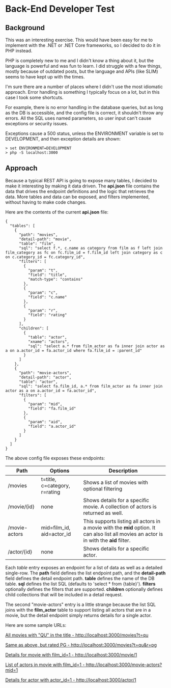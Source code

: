 # Back-End Developer Test

## Background
This was an interesting exercise. This would have been easy for me to implement with the
.NET or .NET Core frameworks, so I decided to do it in PHP instead.

PHP is completely new to me and I didn't know a thing about it, but the language is
powerful and was fun to learn. I did struggle with a few things, mostly because of
outdated posts, but the language and APIs (like SLIM) seems to have kept up with the times.

I'm sure there are a number of places where I didn't use the most idiomatic approach.
Error handling is something I typically focus on a lot, but in this case I took some
shortcuts.

For example, there is no error handling in the database queries, but as long as the DB
is accessible, and the config file is correct, it shouldn't throw any errors. All the
SQL uses named parameters, so user input can't cause exceptions or security issues.

Exceptions cause a 500 status, unless the ENVIRONMENT variable is set to DEVELOPMENT,
and then exception details are shown:
```
> set ENVIRONMENT=DEVELOPMENT
> php -S localhost:3000
```

## Approach
Because a typical REST API is going to expose many tables, I decided to make
it interesting by making it data driven. The **api.json** file contains the data that
drives the endpoint definitions and the logic that retrieves the data. More tables
and data can be exposed, and filters implemented, without having to make code changes.

Here are the contents of the current **api.json** file:
```
{
  "tables": [
    {
      "path": "movies",
      "detail-path": "movie",
      "table": "film",
      "sql": "select f.*, c.name as category from film as f left join film_category as fc on fc.film_id = f.film_id left join category as c on c.category_id = fc.category_id",
      "filters": [
        {
          "param": "t",
          "field": "title",
          "match-type": "contains"
        },
        {
          "param": "c",
          "field": "c.name"
        },
        {
          "param": "r",
          "field": "rating"
        }
      ],
      "children": [
        {
          "table": "actor",
          "xname": "actors",
          "sql": "select a.* from film_actor as fa inner join actor as a on a.actor_id = fa.actor_id where fa.film_id = :parent_id"
        }
      ]
    },
    {
      "path": "movie-actors",
      "detail-path": "actor",
      "table": "actor",
      "sql": "select fa.film_id, a.* from film_actor as fa inner join actor as a on a.actor_id = fa.actor_id",
      "filters": [
        {
          "param": "mid",
          "field": "fa.film_id"
        },
        {
          "param": "aid",
          "field": "a.actor_id"
        }
      ]
    }
  ]
}
```

The above config file exposes these endpoints:

| Path    | Options | Description |
| ------- | ------- | ----------- |
| /movies | t=title, c=category, r=rating | Shows a list of movies with optional filtering |
| /movie/\{id} | none | Shows details for a specific movie. A collection of actors is returned as well. |
| /movie-actors | mid=film_id, aid=actor_id | This supports listing all actors in a movie with the **mid** option. It can also list all movies an actor is in with the **aid** filter. |
| /actor/\{id} | none | Shows details for a specific actor. |

Each *table* entry exposes an endpoint for a list of data as well as a detailed single-row. The **path** field defines
the list endpoint path, and the **detail-path** field defines the detail endpoint path. **table** defines the name of
the DB table. **sql** defines the list SQL (defaults to 'select * from \{table}'). **filters** optionally defines the
filters that are supported. **children** optionally defines child collections that will be included in a detail request.

The second "movie-actors" entry is a little strange because the list SQL joins with the **film_actor** table to
support listing all actors that are in a movie, but the detail endpoint simply returns details for a single actor.

Here are some sample URLs:

[All movies with "QU" in the title - http://localhost:3000/movies?t=qu](http://localhost:3000/movies?t=qu)

[Same as above, but rated PG - http://localhost:3000/movies?t=qu&r=pg](http://localhost:3000/movies?t=qu&r=pg)

[Details for movie with film_id=1 - http://localhost:3000/movie/1](http://localhost:3000/movie/1)

[List of actors in movie with film_id=1 - http://localhost:3000/movie-actors?mid=1](http://localhost:3000/movie-actors?mid=1)

[Details for actor with actor_id=1 - http://localhost:3000/actor/1](http://localhost:3000/actor/1)


